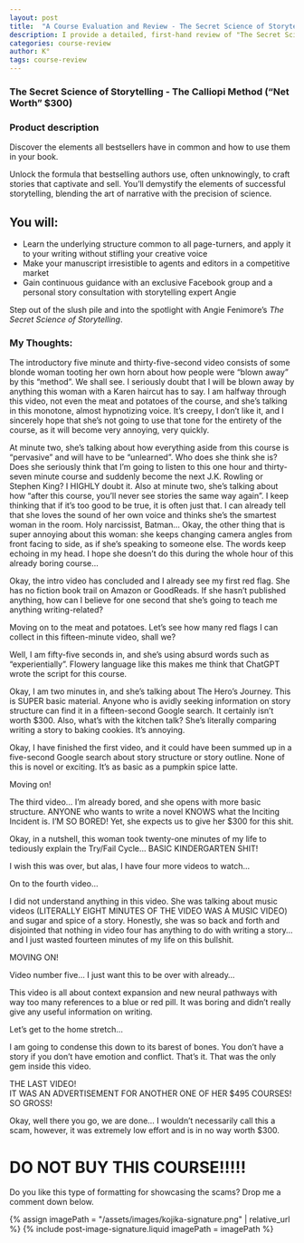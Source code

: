 ```yaml
---
layout: post
title:  "A Course Evaluation and Review - The Secret Science of Storytelling"
description: I provide a detailed, first-hand review of "The Secret Science of Storytelling" course by Angie Fenimore, marketed at $300. Through a blow-by-blow analysis of each video, I expose how this supposedly revolutionary method merely repackages basic writing concepts like The Hero's Journey and Try/Fail Cycles. I highlight numerous red flags, the presenter's lack of published works, excessive self-promotion, basic content easily found through Google, and ultimately an upsell to a pricier course. While not technically a scam, I strongly advise against spending money on this low-effort content.
categories: course-review
author: K°
tags: course-review
---
```


### The Secret Science of Storytelling - The Calliopi Method (“Net Worth” $300)

### Product description
Discover the elements all bestsellers have in common and how to use them in your book.

Unlock the formula that bestselling authors use, often unknowingly, to craft stories that captivate and sell. You’ll demystify the elements of successful storytelling, blending the art of narrative with the precision of science.

## You will:
- Learn the underlying structure common to all page-turners, and apply it to your writing without stifling your creative voice
- Make your manuscript irresistible to agents and editors in a competitive market
- Gain continuous guidance with an exclusive Facebook group and a personal story consultation with storytelling expert Angie

Step out of the slush pile and into the spotlight with Angie Fenimore’s *The Secret Science of Storytelling*.

### My Thoughts:
The introductory five minute and thirty-five-second video consists of some blonde woman tooting her own horn about how people were “blown away” by this “method”. We shall see. I seriously doubt that I will be blown away by anything this woman with a Karen haircut has to say. I am halfway through this video, not even the meat and potatoes of the course, and she’s talking in this monotone, almost hypnotizing voice. It’s creepy, I don’t like it, and I sincerely hope that she’s not going to use that tone for the entirety of the course, as it will become very annoying, very quickly.

At minute two, she’s talking about how everything aside from this course is “pervasive” and will have to be “unlearned”. Who does she think she is? Does she seriously think that I’m going to listen to this one hour and thirty-seven minute course and suddenly become the next J.K. Rowling or Stephen King? I HIGHLY doubt it. Also at minute two, she’s talking about how “after this course, you’ll never see stories the same way again”. I keep thinking that if it’s too good to be true, it is often just that. I can already tell that she loves the sound of her own voice and thinks she’s the smartest woman in the room. Holy narcissist, Batman… Okay, the other thing that is super annoying about this woman: she keeps changing camera angles from front facing to side, as if she’s speaking to someone else. The words keep echoing in my head. I hope she doesn’t do this during the whole hour of this already boring course…

Okay, the intro video has concluded and I already see my first red flag. She has no fiction book trail on Amazon or GoodReads. If she hasn’t published anything, how can I believe for one second that she’s going to teach me anything writing-related?

Moving on to the meat and potatoes. Let’s see how many red flags I can collect in this fifteen-minute video, shall we?

Well, I am fifty-five seconds in, and she’s using absurd words such as “experientially”. Flowery language like this makes me think that ChatGPT wrote the script for this course.

Okay, I am two minutes in, and she’s talking about The Hero’s Journey. This is SUPER basic material. Anyone who is avidly seeking information on story structure can find it in a fifteen-second Google search. It certainly isn’t worth $300. Also, what’s with the kitchen talk? She’s literally comparing writing a story to baking cookies. It’s annoying.

Okay, I have finished the first video, and it could have been summed up in a five-second Google search about story structure or story outline. None of this is novel or exciting. It’s as basic as a pumpkin spice latte.

Moving on!

The third video… I’m already bored, and she opens with more basic structure. ANYONE who wants to write a novel KNOWS what the Inciting Incident is. I’M SO BORED! Yet, she expects us to give her $300 for this shit.

Okay, in a nutshell, this woman took twenty-one minutes of my life to tediously explain the Try/Fail Cycle… BASIC KINDERGARTEN SHIT!

I wish this was over, but alas, I have four more videos to watch…

On to the fourth video…

I did not understand anything in this video. She was talking about music videos (LITERALLY EIGHT MINUTES OF THE VIDEO WAS A MUSIC VIDEO) and sugar and spice of a story. Honestly, she was so back and forth and disjointed that nothing in video four has anything to do with writing a story… and I just wasted fourteen minutes of my life on this bullshit.

MOVING ON!

Video number five… I just want this to be over with already…

This video is all about context expansion and new neural pathways with way too many references to a blue or red pill. It was boring and didn’t really give any useful information on writing.

Let’s get to the home stretch…

I am going to condense this down to its barest of bones. You don’t have a story if you don’t have emotion and conflict. That’s it. That was the only gem inside this video.

THE LAST VIDEO!  
IT WAS AN ADVERTISEMENT FOR ANOTHER ONE OF HER $495 COURSES! SO GROSS!

Okay, well there you go, we are done… I wouldn’t necessarily call this a scam, however, it was extremely low effort and is in no way worth $300.

# DO NOT BUY THIS COURSE!!!!!

Do you like this type of formatting for showcasing the scams? Drop me a comment down below.

<!-- signature -->
{% assign imagePath = "/assets/images/kojika-signature.png" | relative_url %}
{% include post-image-signature.liquid imagePath = imagePath %}